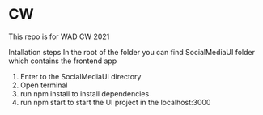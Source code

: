 # CW
This repo is for WAD CW 2021

Intallation steps
In the root of the folder you can find SocialMediaUI folder 
which contains the frontend app
1. Enter to the SocialMediaUI directory
2. Open terminal 
3. run npm install to install dependencies
4. run npm start to start the UI project in the localhost:3000
